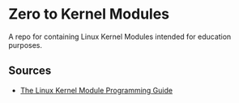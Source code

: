 # Zero to Kernel Modules

A repo for containing Linux Kernel Modules intended for education purposes.

## Sources

-   [The Linux Kernel Module Programming Guide](https://sysprog21.github.io/lkmpg/)
